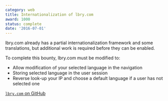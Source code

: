 ```yaml
---
category: web
title: Internationalization of lbry.com
award: 1000
status: complete
date: '2016-07-01'
---
```


lbry.com already has a partial internationalization framework and some translations, but additional work is required before they can be enabled.

To complete this bounty, lbry.com must be modified to:
- Allow modification of your selected language in the navigation
- Storing selected language in the user session
- Reverse look-up your IP and choose a default language if a user has not selected one

[`lbry.com` on GitHub](https://github.com/lbryio/lbry.com)
